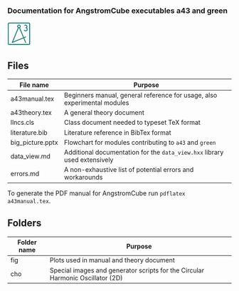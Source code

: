 ### Documentation for AngstromCube executables a43 and green

![AngstromCube logo](doc/fig/a43_logo_bold_52x52.png)

## Files
| File name         | Purpose                                                                     |
|-------------------|-----------------------------------------------------------------------------|
| a43manual.tex     | Beginners manual, general reference for usage, also experimental modules    |
| a43theory.tex     | A general theory document                                                   |
| llncs.cls         | Class document needed to typeset TeX format                                 |
| literature.bib    | Literature reference in BibTex format                                       |
| big_picture.pptx  | Flowchart for modules contributing to `a43` and `green`                     |
| data_view.md      | Additional documentation for the `data_view.hxx` library used extensively   |
| errors.md         | A non-exhaustive list of potential errors and workarounds                   |

To generate the PDF manual for AngstromCube run `pdflatex a43manual.tex`.

## Folders

| Folder name | Purpose                                                                         |
|-------------|---------------------------------------------------------------------------------|
| fig         | Plots used in manual and theory document                                        |
| cho         | Special images and generator scripts for the Circular Harmonic Oscillator (2D)  |
